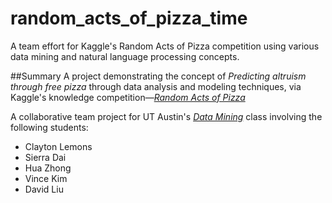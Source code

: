 # random_acts_of_pizza_time
A team effort for Kaggle's Random Acts of Pizza competition using various data mining and natural language processing concepts.

##Summary
A project demonstrating the concept of *Predicting altruism through free pizza* through data analysis and modeling techniques, via Kaggle's knowledge competition—<a href="https://www.kaggle.com/c/random-acts-of-pizza">*Random Acts of Pizza*</a>

A collaborative team project for UT Austin's <a href="http://www.ideal.ece.utexas.edu/courses/ee380l_ese/">*Data Mining*</a> class involving the following students:
- Clayton Lemons
- Sierra Dai
- Hua Zhong
- Vince Kim
- David Liu
